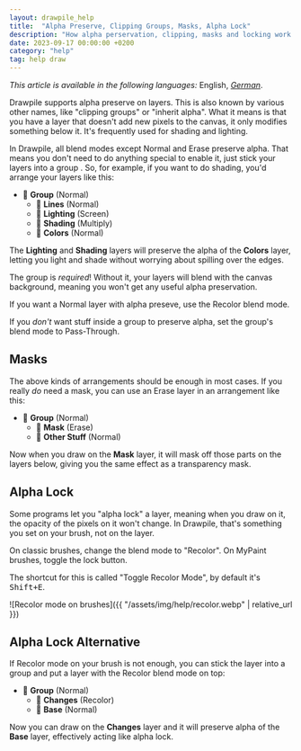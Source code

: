 ```yaml
---
layout: drawpile_help
title:  "Alpha Preserve, Clipping Groups, Masks, Alpha Lock"
description: "How alpha perservation, clipping, masks and locking work Drawpile."
date: 2023-09-17 00:00:00 +0200
category: "help"
tag: help draw
---
```


*This article is available in the following languages:* English, [*German*](clipping.de_DE).

Drawpile supports alpha preserve on layers. This is also known by various other names, like "clipping groups" or "inherit alpha". What it means is that you have a layer that doesn't add new pixels to the canvas, it only modifies something below it. It's frequently used for shading and lighting.

In Drawpile, all blend modes except Normal and Erase preserve alpha. That means you don't need to do anything special to enable it, just stick your layers into a group . So, for example, if you want to do shading, you'd arrange your layers like this:

* 📁 **Group** (Normal)
  * 📄 **Lines** (Normal)
  * 📄 **Lighting** (Screen)
  * 📄 **Shading** (Multiply)
  * 📄 **Colors** (Normal)

The **Lighting** and **Shading** layers will preserve the alpha of the **Colors** layer, letting you light and shade without worrying about spilling over the edges.

The group is *required*! Without it, your layers will blend with the canvas background, meaning you won't get any useful alpha preservation.

If you want a Normal layer with alpha preseve, use the Recolor blend mode.

If you *don't* want stuff inside a group to preserve alpha, set the group's blend mode to Pass-Through.

## Masks

The above kinds of arrangements should be enough in most cases. If you really *do* need a mask, you can use an Erase layer in an arrangement like this:

* 📁 **Group** (Normal)
  * 📄 **Mask** (Erase)
  * 📄 **Other Stuff** (Normal)

Now when you draw on the **Mask** layer, it will mask off those parts on the layers below, giving you the same effect as a transparency mask.

## Alpha Lock

Some programs let you "alpha lock" a layer, meaning when you draw on it, the opacity of the pixels on it won't change. In Drawpile, that's something you set on your brush, not on the layer.

On classic brushes, change the blend mode to "Recolor". On MyPaint brushes, toggle the lock button.

The shortcut for this is called "Toggle Recolor Mode", by default it's <kbd>Shift+E</kbd>.

![Recolor mode on brushes]({{ "/assets/img/help/recolor.webp" | relative_url }})

## Alpha Lock Alternative

If Recolor mode on your brush is not enough, you can stick the layer into a group and put a layer with the Recolor blend mode on top:

* 📁 **Group** (Normal)
  * 📄 **Changes** (Recolor)
  * 📄 **Base** (Normal)

Now you can draw on the **Changes** layer and it will preserve alpha of the **Base** layer, effectively acting like alpha lock.
